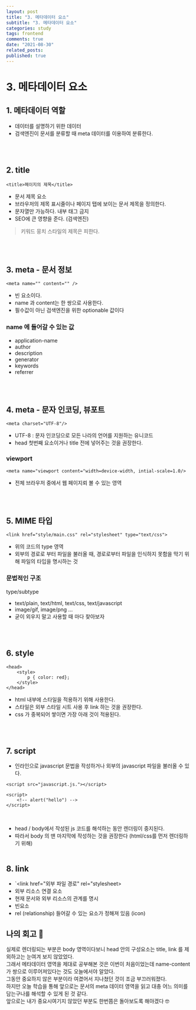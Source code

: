 ```yaml
---
layout: post
title: "3. 메타데이터 요소"
subtitle: "3. 메타데이터 요소"
categories: study
tags: frontend
comments: true
date: "2021-08-30"
related_posts:
published: true
---
```


# 3. 메타데이터 요소

## 1. 메타데이터 역할
- 데이터를 설명하기 위한 데이터
- 검색엔진이 문서를 분류할 때 meta 데이터를 이용하여 분류한다.

<br><br>

## 2. title

`<title>페이지의 제목</title>`

- 문서 제목 요소
- 브라우저의 제목 표시줄이나 페이지 탭에 보이는 문서 제목을 정의한다.
- 문자열만 가능하다. 내부 태그 금지
- SEO에 큰 영향을 준다. (검색엔진)

> 키워드 뭉치 스타일의 제목은 피한다. 

<br><br>

## 3. meta - 문서 정보

`<meta name="" content="" />`

- 빈 요소이다.
- name 과 content는 한 쌍으로 사용한다.
- 필수값이 아닌 검색엔진을 위한 optionable 값이다

### name 에 들어갈 수 있는 값
- application-name <meta name="application-name" content="facebook" />
- author
- description
- generator
- keywords
- referrer

<br><br>


## 4. meta - 문자 인코딩, 뷰포트

`<meta charset="UTF-8"/>`
- UTF-8 : 문자 인코딩으로 모든 나라의 언어를 지원하는 유니코드
- head 첫번째 요소이거나 title 전에 넣어주는 것을 권장한다.

### viewport
`<meta name="viewport content="width=device-width, intial-scale=1.0/>`
- 전체 브라우저 중에서 웹 페이지뢰 볼 수 있는 영역

<br><br>

## 5. MIME 타입
`<link href="style/main.css" rel="stylesheet" type="text/css">`
- 위의 코드의 type 영역
- 외부의 경로로 부터 파일을 불러올 때, 경로로부터 파일을 인식하지 못함을 막기 위해 파일의 타입을 명시하는 것

### 문법적인 구조
type/subtype
- text/plain, text/html, text/css, text/javascript
- image/gif, image/png ...
- 굳이 외우지 말고 사용할 때 마다 찾아보자


<br><br>

## 6. style
```
<head>
    <style>
        p { color: red};
    </style>
</head>
```
- html 내부에 스타일을 적용하기 위해 사용한다.
- 스타일은 외부 스타일 시트 사용 후 link 하는 것을 권장한다.
- css 가 중복되어 쌓이면 가장 아래 것이 적용된다.


<br><br>

## 7. script
- 인라인으로 javascript 문법을 작성하거나 외부의 javascript 파일을 불러올 수 있다.
```
<script src="javascript.js."></script>

<script>
    <!-- alert("hello") -->
</script>
```
<br>

- head / body에서 작성된 js 코드를 해석하는 동안 렌더링이 중지된다.
- 따라서 body 의 맨 마지막에 작성하는 것을 권장한다 (html/css를 먼저 렌더링하기 위해)
<br><br>

## 8. link

- `<link href="외부 파일 경로" rel="stylesheet>
- 외부 리소스 연결 요소
- 현재 문서와 외부 리소스의 관계를 명시
- 빈요소
- rel (relationship) 들어갈 수 있는 요소가 정해져 있음 (icon)

## 나의 회고 🤫
실제로 렌더링되는 부분은 body 영역이다보니 head 안의 구성요소는 title, link 를 제외하고는 눈여겨 보지 않았었다.<br>
그래서 메타데이터 영역을 제대로 공부해본 것은 이번이 처음이었는데 name-content가 쌍으로 이루어져있다는 것도 오늘에서야 알았다.<br>
그동안 중요하지 않은 부분이라 여겼어서 지나쳤던 것이 조금 부끄러워졌다.<br>
하지만 오늘 학습을 통해 앞으로는 문서의 meta 데이터 영역을 읽고 대충 어느 의미를 담는구나를 해석할 수 있게 된 것 같다.<br>
앞으로는 내가 중요시여기지 않았던 부분도 한번쯤은 돌아보도록 해야겠다 🤓


